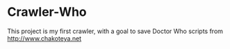 # Crawler-Who

This project is my first crawler, with a goal to save Doctor Who scripts from http://www.chakoteya.net

